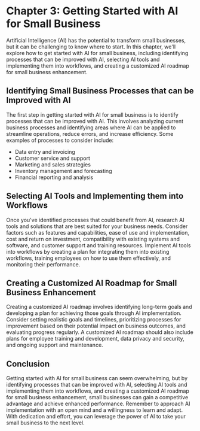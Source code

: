 Chapter 3: Getting Started with AI for Small Business
=====================================================

Artificial Intelligence (AI) has the potential to transform small businesses, but it can be challenging to know where to start. In this chapter, we'll explore how to get started with AI for small business, including identifying processes that can be improved with AI, selecting AI tools and implementing them into workflows, and creating a customized AI roadmap for small business enhancement.

Identifying Small Business Processes that can be Improved with AI
-----------------------------------------------------------------

The first step in getting started with AI for small business is to identify processes that can be improved with AI. This involves analyzing current business processes and identifying areas where AI can be applied to streamline operations, reduce errors, and increase efficiency. Some examples of processes to consider include:

* Data entry and invoicing
* Customer service and support
* Marketing and sales strategies
* Inventory management and forecasting
* Financial reporting and analysis

Selecting AI Tools and Implementing them into Workflows
-------------------------------------------------------

Once you've identified processes that could benefit from AI, research AI tools and solutions that are best suited for your business needs. Consider factors such as features and capabilities, ease of use and implementation, cost and return on investment, compatibility with existing systems and software, and customer support and training resources. Implement AI tools into workflows by creating a plan for integrating them into existing workflows, training employees on how to use them effectively, and monitoring their performance.

Creating a Customized AI Roadmap for Small Business Enhancement
---------------------------------------------------------------

Creating a customized AI roadmap involves identifying long-term goals and developing a plan for achieving those goals through AI implementation. Consider setting realistic goals and timelines, prioritizing processes for improvement based on their potential impact on business outcomes, and evaluating progress regularly. A customized AI roadmap should also include plans for employee training and development, data privacy and security, and ongoing support and maintenance.

Conclusion
----------

Getting started with AI for small business can seem overwhelming, but by identifying processes that can be improved with AI, selecting AI tools and implementing them into workflows, and creating a customized AI roadmap for small business enhancement, small businesses can gain a competitive advantage and achieve enhanced performance. Remember to approach AI implementation with an open mind and a willingness to learn and adapt. With dedication and effort, you can leverage the power of AI to take your small business to the next level.

